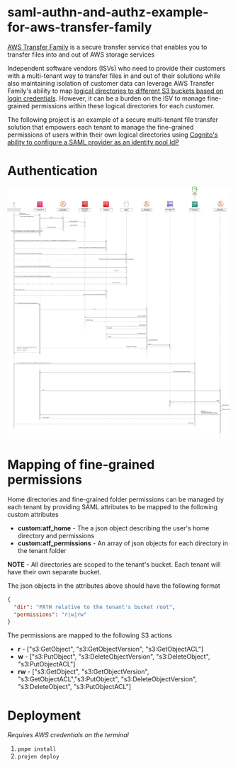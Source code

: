 # saml-authn-and-authz-example-for-aws-transfer-family

[AWS Transfer Family](https://docs.aws.amazon.com/transfer/latest/userguide/what-is-aws-transfer-family.html) is a secure transfer service that enables you to transfer files into and out of AWS storage services

Independent software vendors (ISVs) who need to provide their customers with a multi-tenant way to transfer files in and out of their solutions while also maintaining isolation of customer data can leverage AWS Transfer Family's ability to map [logical directories to different S3 buckets based on login credentials](https://docs.aws.amazon.com/transfer/latest/userguide/create-user.html). However, it can be a burden on the ISV to manage fine-grained permissions within these logical directories for each customer. 

The following project is an example of a secure multi-tenant file transfer solution that empowers each tenant to manage the fine-grained permissions of users within their own logical directories using [Cognito's ability to configure a SAML provider as an identity pool IdP](https://docs.aws.amazon.com/cognito/latest/developerguide/saml-identity-provider.html) 

# Authentication

![architecture.drawio.png](images%2Farchitecture.drawio.png)


# Mapping of fine-grained permissions

Home directories and fine-grained folder permissions can be managed by each tenant
by providing SAML attributes to be mapped to the following custom attributes

* **custom:atf_home** - The a json object describing the user's home directory and permissions
* **custom:atf_permissions** - An array of json objects for each directory in the tenant folder 

**NOTE** - All directories are scoped to the tenant's bucket. Each tenant will have their own separate bucket.

The json objects in the attributes above should have the following format

```json
{
  "dir": "PATH relative to the tenant's bucket root",
  "permissions": "r|w|rw"
}
```

The permissions are mapped to the following S3 actions

* **r**  - ["s3:GetObject", "s3:GetObjectVersion", "s3:GetObjectACL"]
* **w**  - ["s3:PutObject", "s3:DeleteObjectVersion", "s3:DeleteObject", "s3:PutObjectACL"]
* **rw** - ["s3:GetObject", "s3:GetObjectVersion", "s3:GetObjectACL","s3:PutObject", "s3:DeleteObjectVersion", "s3:DeleteObject", "s3:PutObjectACL"]


# Deployment

*Requires AWS credentials on the terminal* 

1. `pnpm install`
2. `projen deploy`

